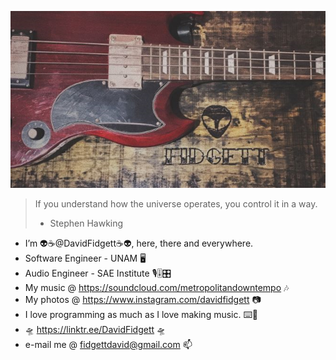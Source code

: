 ![Fidgett Bass](images/fidgett_header.png)

> If you understand how the universe operates, you control it in a way.
> - Stephen Hawking

- I’m 👽☕@DavidFidgett☕👽, here, there and everywhere.
- Software Engineer - UNAM 🖥️
- Audio Engineer - SAE Institute 🎙️🎚️🎛️
- My music @ https://soundcloud.com/metropolitandowntempo 🎶
- My photos @ https://www.instagram.com/davidfidgett 📷
- I love programming as much as I love making music. ⌨️🎹
- 🛸 https://linktr.ee/DavidFidgett 🛸
- e-mail me @ fidgettdavid@gmail.com 📫

<!---
DavidFidgett/DavidFidgett is a ✨ special ✨ repository because its `README.md` (this file) appears on your GitHub profile.
You can click the Preview link to take a look at your changes.
--->
